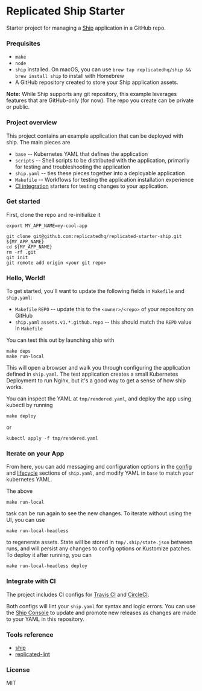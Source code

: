 Replicated Ship Starter
==================

Starter project for managing a [Ship](https://ship.replicated.com) application in a GitHub repo.

### Prequisites

- `make`
- `node`
- `ship` installed. On macOS, you can use `brew tap replicatedhq/ship && brew install ship` to install with Homebrew
- A GitHub repository created to store your Ship application assets.

**Note:** While Ship supports any git repository, this example leverages features that are GitHub-only (for now). The repo you create can be private or public.

### Project overview

This project contains an example application that can be deployed with ship. The main pieces are

- `base` -- Kubernetes YAML that defines the application
- `scripts` -- Shell scripts to be distributed with the application, primarily for testing and troubleshooting the application
- `ship.yaml` -- ties these pieces together into a deployable application
- `Makefile` -- Workflows for testing the application installation experience
- [CI integration](#integrating-with-ci) starters for testing changes to your application.

### Get started

First, clone the repo and re-initialize it

```
export MY_APP_NAME=my-cool-app

git clone git@github.com:replicatedhq/replicated-starter-ship.git ${MY_APP_NAME}
cd ${MY_APP_NAME}
rm -rf .git
git init
git remote add origin <your git repo>
```

### Hello, World!

To get started, you'll want to update the following fields in `Makefile` and `ship.yaml`:

- `Makefile` `REPO` -- update this to the `<owner>/<repo>` of your repository on GitHub
- `ship.yaml` `assets.v1.*.github.repo` -- this should match the `REPO` value in `Makefile`

You can test this out by launching ship with

    make deps
    make run-local

This will open a browser and walk you through configuring the application defined in `ship.yaml`. The test application creates a small Kubernetes Deployment to run Nginx, but it's a good way to get a sense of how ship works.

You can inspect the YAML at `tmp/rendered.yaml`, and deploy the app using kubectl by running

    make deploy

or

    kubectl apply -f tmp/rendered.yaml


### Iterate on your App

From here, you can add messaging and configuration options in the [config](https://ship.replicated.com/reference/config/items/) and [lifecycle](https://ship.replicated.com/reference/lifecycle/overview/) sections of `ship.yaml`, and modify YAML in `base` to match your kubernetes YAML.

The above

    make run-local

task can be run again to see the new changes. To iterate without using the UI, you can use

    make run-local-headless

to regenerate assets. State will be stored in `tmp/.ship/state.json` between runs, and will persist any changes to config options or Kustomize patches. To deploy it after running, you can

    make run-local-headless deploy

### Integrate with CI

The project includes CI configs for [Travis CI](https://travis-ci.org) and [CircleCI](https://circleci.com).

Both configs will lint your `ship.yaml` for syntax and logic errors. You can use the [Ship Console](https://console.replicated.com/ship) to update and promote new releases as changes are made to your YAML in this repository.

### Tools reference

- [ship](https://github.com/replicatedhq/ship)
- [replicated-lint](https://github.com/replicatedhq/replicated-lint)

### License

MIT
